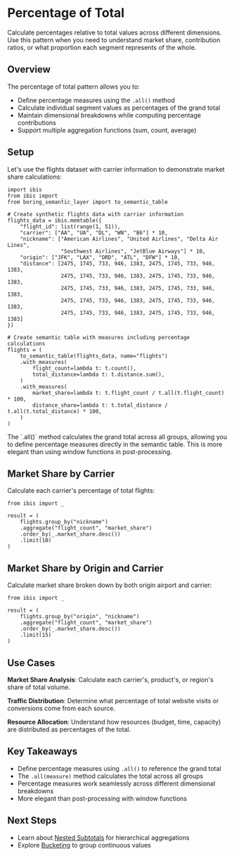 # Percentage of Total

Calculate percentages relative to total values across different dimensions. Use this pattern when you need to understand market share, contribution ratios, or what proportion each segment represents of the whole.

## Overview

The percentage of total pattern allows you to:

- Define percentage measures using the `.all()` method
- Calculate individual segment values as percentages of the grand total
- Maintain dimensional breakdowns while computing percentage contributions
- Support multiple aggregation functions (sum, count, average)

## Setup

Let's use the flights dataset with carrier information to demonstrate market share calculations:

```setup_data
import ibis
from ibis import _
from boring_semantic_layer import to_semantic_table

# Create synthetic flights data with carrier information
flights_data = ibis.memtable({
    "flight_id": list(range(1, 51)),
    "carrier": ["AA", "UA", "DL", "WN", "B6"] * 10,
    "nickname": ["American Airlines", "United Airlines", "Delta Air Lines",
                 "Southwest Airlines", "JetBlue Airways"] * 10,
    "origin": ["JFK", "LAX", "ORD", "ATL", "DFW"] * 10,
    "distance": [2475, 1745, 733, 946, 1383, 2475, 1745, 733, 946, 1383,
                 2475, 1745, 733, 946, 1383, 2475, 1745, 733, 946, 1383,
                 2475, 1745, 733, 946, 1383, 2475, 1745, 733, 946, 1383,
                 2475, 1745, 733, 946, 1383, 2475, 1745, 733, 946, 1383,
                 2475, 1745, 733, 946, 1383, 2475, 1745, 733, 946, 1383]
})

# Create semantic table with measures including percentage calculations
flights = (
    to_semantic_table(flights_data, name="flights")
    .with_measures(
        flight_count=lambda t: t.count(),
        total_distance=lambda t: t.distance.sum(),
    )
    .with_measures(
        market_share=lambda t: t.flight_count / t.all(t.flight_count) * 100,
        distance_share=lambda t: t.total_distance / t.all(t.total_distance) * 100,
    )
)
```

<collapsedcodeblock code-block="setup_data" title="Setup: Create Flights and Carriers Data"></collapsedcodeblock>

<note type="info">
The `.all()` method calculates the grand total across all groups, allowing you to define percentage measures directly in the semantic table. This is more elegant than using window functions in post-processing.
</note>

## Market Share by Carrier

Calculate each carrier's percentage of total flights:

```query_market_share
from ibis import _

result = (
    flights.group_by("nickname")
    .aggregate("flight_count", "market_share")
    .order_by(_.market_share.desc())
    .limit(10)
)
```

<bslquery code-block="query_market_share"></bslquery>

## Market Share by Origin and Carrier

Calculate market share broken down by both origin airport and carrier:

```query_market_share_by_origin
from ibis import _

result = (
    flights.group_by("origin", "nickname")
    .aggregate("flight_count", "market_share")
    .order_by(_.market_share.desc())
    .limit(15)
)
```

<bslquery code-block="query_market_share_by_origin"></bslquery>

## Use Cases

**Market Share Analysis**: Calculate each carrier's, product's, or region's share of total volume.

**Traffic Distribution**: Determine what percentage of total website visits or conversions come from each source.

**Resource Allocation**: Understand how resources (budget, time, capacity) are distributed as percentages of the total.

## Key Takeaways

- Define percentage measures using `.all()` to reference the grand total
- The `.all(measure)` method calculates the total across all groups
- Percentage measures work seamlessly across different dimensional breakdowns
- More elegant than post-processing with window functions

## Next Steps

- Learn about [Nested Subtotals](/advanced/nested-subtotals) for hierarchical aggregations
- Explore [Bucketing](/advanced/bucketing) to group continuous values
